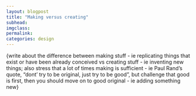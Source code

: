 ```yaml
---
layout: blogpost
title: "Making versus creating"
subhead:
imgclass:
permalink:
categories: design
---
```


{write about the difference between making stuff - ie replicating things that exist or have been already conceived vs creating stuff - ie inventing new things; also stress that a lot of times making is sufficient - ie Paul Rand’s quote, “dont’ try to be original, just try to be good”, but challenge that good is first, then you should move on to good original - ie adding something new}